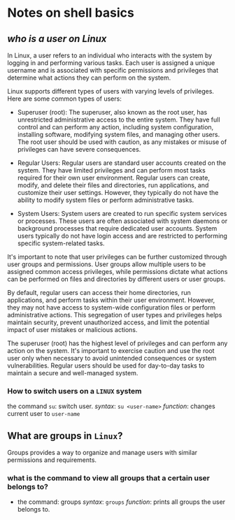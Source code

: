 # Notes on shell basics

## *who is a user on Linux*
In Linux, a user refers to an individual who interacts with the system by logging in and performing various tasks. Each user is assigned a unique username and is associated with specific permissions and privileges that determine what actions they can perform on the system.

Linux supports different types of users with varying levels of privileges. Here are some common types of users:

+ Superuser (root): The superuser, also known as the root user, has unrestricted administrative access to the entire system. They have full control and can perform any action, including system configuration, installing software, modifying system files, and managing other users. The root user should be used with caution, as any mistakes or misuse of privileges can have severe consequences.

+ Regular Users: Regular users are standard user accounts created on the system. They have limited privileges and can perform most tasks required for their own user environment. Regular users can create, modify, and delete their files and directories, run applications, and customize their user settings. However, they typically do not have the ability to modify system files or perform administrative tasks.

+ System Users: System users are created to run specific system services or processes. These users are often associated with system daemons or background processes that require dedicated user accounts. System users typically do not have login access and are restricted to performing specific system-related tasks.

It's important to note that user privileges can be further customized through user groups and permissions. User groups allow multiple users to be assigned common access privileges, while permissions dictate what actions can be performed on files and directories by different users or user groups.

By default, regular users can access their home directories, run applications, and perform tasks within their user environment. However, they may not have access to system-wide configuration files or perform administrative actions. This segregation of user types and privileges helps maintain security, prevent unauthorized access, and limit the potential impact of user mistakes or malicious actions.

The superuser (root) has the highest level of privileges and can perform any action on the system. It's important to exercise caution and use the root user only when necessary to avoid unintended consequences or system vulnerabilities. Regular users should be used for day-to-day tasks to maintain a secure and well-managed system.


### How to switch users on a `LINUX` system
the command `su`: switch user. 
*syntax*: `su <user-name>`
*function*: changes current user to `user-name`

## What are groups in `Linux`?
Groups provides a way to organize and manage users with similar permissions and requirements.

### what is the command to view all groups that a certain user belongs to?
+ the command: groups
*syntax*: `groups`
*function*: prints all groups the user belongs to.

###

